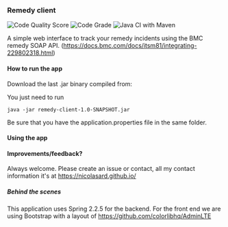 
### Remedy client

![Code Quality Score](https://www.code-inspector.com/project/6364/score/svg) ![Code Grade](https://www.code-inspector.com/project/6364/status/svg) ![Java CI with Maven](https://github.com/nicolasard/remedy-client/workflows/Java%20CI%20with%20Maven/badge.svg)

A simple web interface to track your remedy incidents using the BMC remedy SOAP API. (https://docs.bmc.com/docs/itsm81/integrating-229802318.html) 

#### How to run the app

Download the last .jar binary compiled from:

You just need to run
```shell
java -jar remedy-client-1.0-SNAPSHOT.jar
```
Be sure that you have the application.properties file in the same folder.

#### Using the app

#### Improvements/feedback? 
Always welcome. Please create an issue or contact, all my contact information it's at https://nicolasard.github.io/

##### Behind the scenes
This application uses Spring 2.2.5 for the backend. For the front end we are using Bootstrap with a layout of https://github.com/colorlibhq/AdminLTE